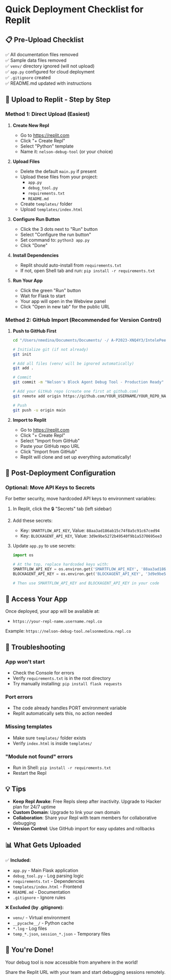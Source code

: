 # Quick Deployment Checklist for Replit

## 📋 Pre-Upload Checklist

✅ All documentation files removed  
✅ Sample data files removed  
✅ `venv/` directory ignored (will not upload)  
✅ `app.py` configured for cloud deployment  
✅ `.gitignore` created  
✅ README.md updated with instructions  

## 🚀 Upload to Replit - Step by Step

### Method 1: Direct Upload (Easiest)

1. **Create New Repl**
   - Go to https://replit.com
   - Click "+ Create Repl"
   - Select "Python" template
   - Name it: `nelson-debug-tool` (or your choice)

2. **Upload Files**
   - Delete the default `main.py` if present
   - Upload these files from your project:
     - `app.py`
     - `debug_tool.py`
     - `requirements.txt`
     - `README.md`
   - Create `templates/` folder
   - Upload `templates/index.html`

3. **Configure Run Button**
   - Click the 3 dots next to "Run" button
   - Select "Configure the run button"
   - Set command to: `python3 app.py`
   - Click "Done"

4. **Install Dependencies**
   - Replit should auto-install from `requirements.txt`
   - If not, open Shell tab and run: `pip install -r requirements.txt`

5. **Run Your App**
   - Click the green "Run" button
   - Wait for Flask to start
   - Your app will open in the Webview panel
   - Click "Open in new tab" for the public URL

### Method 2: GitHub Import (Recommended for Version Control)

1. **Push to GitHub First**
   ```bash
   cd "/Users/nmedina/Documents/Documents/ -/ A-P2023-XNQ4Y3/IntelePeer/debug"
   
   # Initialize git (if not already)
   git init
   
   # Add all files (venv/ will be ignored automatically)
   git add .
   
   # Commit
   git commit -m "Nelson's Block Agent Debug Tool - Production Ready"
   
   # Add your GitHub repo (create one first at github.com)
   git remote add origin https://github.com/YOUR_USERNAME/YOUR_REPO_NAME.git
   
   # Push
   git push -u origin main
   ```

2. **Import to Replit**
   - Go to https://replit.com
   - Click "+ Create Repl"
   - Select "Import from GitHub"
   - Paste your GitHub repo URL
   - Click "Import from GitHub"
   - Replit will clone and set up everything automatically!

## 🔧 Post-Deployment Configuration

### Optional: Move API Keys to Secrets

For better security, move hardcoded API keys to environment variables:

1. In Replit, click the 🔒 "Secrets" tab (left sidebar)

2. Add these secrets:
   - Key: `SMARTFLOW_API_KEY`, Value: `88aa3ad186ab15c74f8a5c91c67ced94`
   - Key: `BLOCKAGENT_API_KEY`, Value: `3d9e9be5272b49540f9b1a5370695ee3`

3. Update `app.py` to use secrets:
   ```python
   import os
   
   # At the top, replace hardcoded keys with:
   SMARTFLOW_API_KEY = os.environ.get('SMARTFLOW_API_KEY', '88aa3ad186ab15c74f8a5c91c67ced94')
   BLOCKAGENT_API_KEY = os.environ.get('BLOCKAGENT_API_KEY', '3d9e9be5272b49540f9b1a5370695ee3')
   
   # Then use SMARTFLOW_API_KEY and BLOCKAGENT_API_KEY in your code
   ```

## 📱 Access Your App

Once deployed, your app will be available at:
- `https://your-repl-name.username.repl.co`

Example: `https://nelson-debug-tool.nelsonmedina.repl.co`

## 🐛 Troubleshooting

### App won't start
- Check the Console for errors
- Verify `requirements.txt` is in the root directory
- Try manually installing: `pip install flask requests`

### Port errors
- The code already handles PORT environment variable
- Replit automatically sets this, no action needed

### Missing templates
- Make sure `templates/` folder exists
- Verify `index.html` is inside `templates/`

### "Module not found" errors
- Run in Shell: `pip install -r requirements.txt`
- Restart the Repl

## 💡 Tips

- **Keep Repl Awake**: Free Repls sleep after inactivity. Upgrade to Hacker plan for 24/7 uptime
- **Custom Domain**: Upgrade to link your own domain
- **Collaboration**: Share your Repl with team members for collaborative debugging
- **Version Control**: Use GitHub import for easy updates and rollbacks

## 📊 What Gets Uploaded

✅ **Included:**
- `app.py` - Main Flask application
- `debug_tool.py` - Log parsing logic
- `requirements.txt` - Dependencies
- `templates/index.html` - Frontend
- `README.md` - Documentation
- `.gitignore` - Ignore rules

❌ **Excluded (by .gitignore):**
- `venv/` - Virtual environment
- `__pycache__/` - Python cache
- `*.log` - Log files
- `temp_*.json`, `session_*.json` - Temporary files

## 🎉 You're Done!

Your debug tool is now accessible from anywhere in the world!

Share the Replit URL with your team and start debugging sessions remotely.

